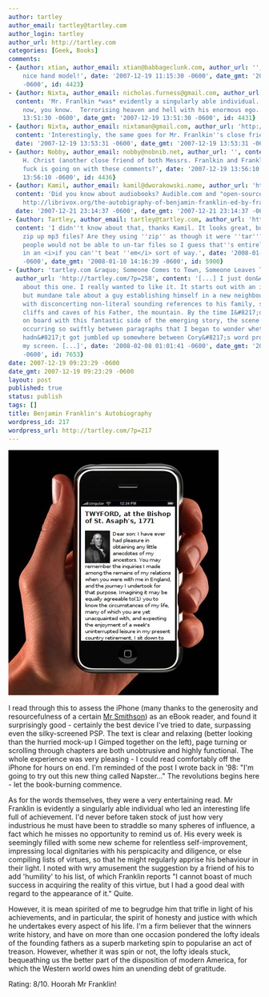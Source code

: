 ```yaml
---
author: tartley
author_email: tartley@tartley.com
author_login: tartley
author_url: http://tartley.com
categories: [Geek, Books]
comments:
- {author: xtian, author_email: xtian@babbageclunk.com, author_url: '', content: 'Ooh,
    nice hand model!', date: '2007-12-19 11:15:30 -0600', date_gmt: '2007-12-19 11:15:30
    -0600', id: 4423}
- {author: Nixta, author_email: nicholas.furness@gmail.com, author_url: 'http://nixtasinks.nixta.com',
  content: 'Mr. Franlkin *was* evidently a singularly able individual.  He''s dead
    now, you know.  Terrorising heaven and hell with his enormous ego.', date: '2007-12-19
    13:51:30 -0600', date_gmt: '2007-12-19 13:51:30 -0600', id: 4431}
- {author: Nixta, author_email: nixtaman@gmail.com, author_url: 'http://nixtasinks.nixta.com',
  content: 'Interestingly, the same goes for Mr. Franlkin''s close friend, Mr. Franklin.',
  date: '2007-12-19 13:53:31 -0600', date_gmt: '2007-12-19 13:53:31 -0600', id: 4434}
- {author: Nobby, author_email: nobby@nobnib.net, author_url: '', content: 'Oh Jesus
    H. Christ (another close friend of both Messrs. Franlkin and Franklin), what the
    fuck is going on with these comments?', date: '2007-12-19 13:56:10 -0600', date_gmt: '2007-12-19
    13:56:10 -0600', id: 4436}
- {author: Kamil, author_email: kamil@dworakowski.name, author_url: 'http://blog.kamil.dworakowski.name',
  content: 'Did you know about audiobooks? Audible.com and "open-source" LibriVox.org.
    http://librivox.org/the-autobigraphy-of-benjamin-franklin-ed-by-frank-woodworth-pine/',
  date: '2007-12-21 23:14:37 -0600', date_gmt: '2007-12-21 23:14:37 -0600', id: 4653}
- {author: Tartley, author_email: tartley@tartley.com, author_url: 'http://tartley.com',
  content: 'I didn''t know about that, thanks Kamil. It looks great, but why do they
    zip up mp3 files? Are they using ''zip'' as though it were ''tar''?  I guess most
    people would not be able to un-tar files so I guess that''s entirely reasonable,
    in an <i>if you can''t beat ''em</i> sort of way.', date: '2008-01-10 14:16:39
    -0600', date_gmt: '2008-01-10 14:16:39 -0600', id: 5900}
- {author: 'tartley.com &raquo; Someone Comes to Town, Someone Leaves Town', author_email: '',
  author_url: 'http://tartley.com/?p=258', content: '[...] I just don&#8217;t know
    about this one. I really wanted to like it. It starts out with an interesting
    but mundane tale about a guy establishing himself in a new neighbourhood, peppered
    with disconcerting non-literal sounding references to his family, such as the
    cliffs and caves of his Father, the mountain. By the time I&#8217;d really gotten
    on board with this fantastic side of the emerging story, the scene changes were
    occurring so swiftly between paragraphs that I began to wonder whether they text
    hadn&#8217;t got jumbled up somewhere between Cory&#8217;s word processor and
    my screen. [...]', date: '2008-02-08 01:01:41 -0600', date_gmt: '2008-02-08 01:01:41
    -0600', id: 7653}
date: 2007-12-19 09:23:29 -0600
date_gmt: 2007-12-19 09:23:29 -0600
layout: post
published: true
status: publish
tags: []
title: Benjamin Franklin's Autobiography
wordpress_id: 217
wordpress_url: http://tartley.com/?p=217
---
```


![iphone.jpg](/assets/2007/12/iphone.jpg)

I read through this to assess the iPhone (many thanks to the
generosity and resourcefulness of a certain [Mr
Smithson](http://amoral.org/)) as an eBook reader, and found it
surprisingly good - certainly the best device I've tried to date,
surpassing even the silky-screened PSP. The text is clear and relaxing
(better looking than the hurried mock-up I Gimped together on the left),
page turning or scrolling through chapters are both unobtrusive and
highly functional. The whole experience was very pleasing - I could read
comfortably off the iPhone for hours on end. I'm reminded of the post I
wrote back in '98: "I'm going to try out this new thing called
Napster..." The revolutions begins here - let the book-burning commence.

As for the words themselves, they were a very entertaining read. Mr
Franklin is evidently a singularly able individual who led an
interesting life full of achievement. I'd never before taken stock of
just how very industrious he must have been to straddle so many spheres
of influence, a fact which he misses no opportunity to remind us of. His
every week is seemingly filled with some new scheme for relentless
self-improvement, impressing local dignitaries with his perspicacity and
diligence, or else compiling lists of virtues, so that he might
regularly apprise his behaviour in their light. I noted with wry
amusement the suggestion by a friend of his to add 'humility' to his
list, of which Franklin reports "I cannot boast of much success in
acquiring the reality of this virtue, but I had a good deal with regard
to the appearance of it." Quite.

However, it is mean spirited of me to begrudge him that trifle in light
of his achievements, and in particular, the spirit of honesty and
justice with which he undertakes every aspect of his life. I'm a firm
believer that the winners write history, and have on more than one
occasion pondered the lofty ideals of the founding fathers as a superb
marketing spin to popularise an act of treason. However, whether it was
spin or not, the lofty ideals stuck, bequeathing us the better part of
the disposition of modern America, for which the Western world owes him
an unending debt of gratitude.

Rating: 8/10. Hoorah Mr Franklin!
